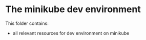# The minikube dev environment

This folder contains:

- all relevant resources for dev environment on minikube
